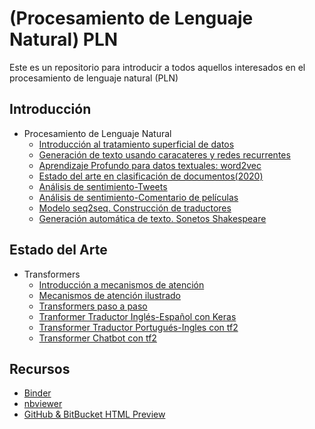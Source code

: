 # (Procesamiento de Lenguaje Natural) PLN


Este es un repositorio para introducir a todos aquellos interesados en el procesamiento de lenguaje natural (PLN)

## Introducción

- Procesamiento de Lenguaje Natural
  - [Introducción al tratamiento superficial de datos](https://nbviewer.jupyter.org/github/AprendizajeProfundo/Diplomado/blob/master/Temas/Módulo%208-%20Aprendizaje%20Profundo%20II/1.%20Procesamiento%20de%20Lenguaje%20natural/Cuadernos/nlp_Introduccion.ipynb)
  - [Generación de texto usando caracateres y redes recurrentes](https://nbviewer.jupyter.org/github/AprendizajeProfundo/Diplomado/blob/master/Temas/Módulo%208-%20Aprendizaje%20Profundo%20II/1.%20Procesamiento%20de%20Lenguaje%20natural/Cuadernos/nlp_Char_generator_RNN.ipynb)
  - [Aprendizaje Profundo para datos textuales: word2vec](https://nbviewer.jupyter.org/github/AprendizajeProfundo/Diplomado/blob/master/Temas/Módulo%208-%20Aprendizaje%20Profundo%20II/1.%20Procesamiento%20de%20Lenguaje%20natural/Cuadernos/nlp_word2vec.ipynb)
  - [Estado del arte en clasificación de documentos(2020)](https://nbviewer.jupyter.org/github/AprendizajeProfundo/Diplomado/blob/master/Temas/Módulo%208-%20Aprendizaje%20Profundo%20II/1.%20Procesamiento%20de%20Lenguaje%20natural/Cuadernos/nlp_Clustering_docs.ipynb)
  - [Análisis de sentimiento-Tweets](https://nbviewer.jupyter.org/github/AprendizajeProfundo/Diplomado/blob/master/Temas/Módulo%208-%20Aprendizaje%20Profundo%20II/1.%20Procesamiento%20de%20Lenguaje%20natural/Cuadernos/nlp_Sentiment%20Analysis.ipynb)
  - [Análisis de sentimiento-Comentario de películas](https://nbviewer.jupyter.org/github/AprendizajeProfundo/Diplomado/blob/master/Temas/Módulo%208-%20Aprendizaje%20Profundo%20II/1.%20Procesamiento%20de%20Lenguaje%20natural/Cuadernos/nlp_IBDM_Reviews.ipynb)
  - [Modelo seq2seq. Construcción de traductores](https://nbviewer.jupyter.org/github/AprendizajeProfundo/Diplomado/blob/master/Temas/Módulo%208-%20Aprendizaje%20Profundo%20II/1.%20Procesamiento%20de%20Lenguaje%20natural/Cuadernos/nlp_seq2seq_traductor.ipynb)
  - [Generación automática de texto. Sonetos Shakespeare](https://nbviewer.jupyter.org/github/AprendizajeProfundo/Diplomado/blob/master/Temas/Módulo%208-%20Aprendizaje%20Profundo%20II/1.%20Procesamiento%20de%20Lenguaje%20natural/Cuadernos/nlp_Shakespeare.ipynb)

## Estado del Arte

- Transformers
  - [Introducción a mecanismos de atención](https://nbviewer.jupyter.org/github/AprendizajeProfundo/Diplomado/blob/master/Temas/M%C3%B3dulo%208-%20Aprendizaje%20Profundo%20II/2.%20Transformers/Cuadernos/tr_Mecanismos_Atencion.ipynb)
  - [Mecanismos de atención ilustrado](https://nbviewer.jupyter.org/github/AprendizajeProfundo/Diplomado/blob/master/Temas/M%C3%B3dulo%208-%20Aprendizaje%20Profundo%20II/1.%20Procesamiento%20de%20Lenguaje%20natural/Cuadernos/nlp_Atencion_Ilustrado.ipynb)
  - [Transformers paso a paso](https://nbviewer.jupyter.org/github/AprendizajeProfundo/Diplomado/blob/master/Temas/Módulo%208-%20Aprendizaje%20Profundo%20II/2.%20Transformers/Cuadernos/trTransformers_paso_a_paso.ipynb)
  - [Tranformer Traductor Inglés-Español con Keras ](https://nbviewer.jupyter.org/github/AprendizajeProfundo/Diplomado/blob/master/Temas/Módulo%208-%20Aprendizaje%20Profundo%20II/2.%20Transformers/Cuadernos/tr_machine-translation-transformers.ipynb)
  - [Transformer Traductor Portugués-Ingles con tf2](https://nbviewer.jupyter.org/github/AprendizajeProfundo/Diplomado/blob/master/Temas/M%C3%B3dulo%208-%20Aprendizaje%20Profundo%20II/2.%20Transformers/Cuadernos/gpu_%20transformer_traductor.ipynb)
  - [Transformer Chatbot con tf2](https://nbviewer.jupyter.org/github/AprendizajeProfundo/Diplomado/blob/master/Temas/M%C3%B3dulo%208-%20Aprendizaje%20Profundo%20II/2.%20Transformers/Cuadernos/tpu_transformer_chatbot.ipynb)

## Recursos

* [Binder](https://mybinder.org/)
* [nbviewer](https://nbviewer.jupyter.org/)
* [GitHub & BitBucket HTML Preview](https://htmlpreview.github.io/)

